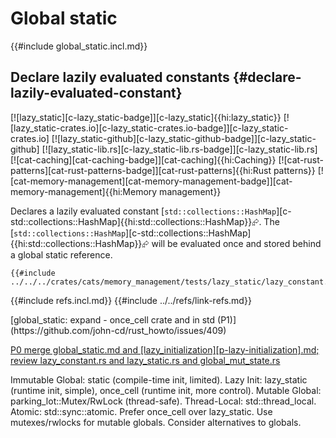 # Global static

{{#include global_static.incl.md}}

## Declare lazily evaluated constants {#declare-lazily-evaluated-constant}

[![lazy_static][c-lazy_static-badge]][c-lazy_static]{{hi:lazy_static}}
[![lazy_static-crates.io][c-lazy_static-crates.io-badge]][c-lazy_static-crates.io]
[![lazy_static-github][c-lazy_static-github-badge]][c-lazy_static-github]
[![lazy_static-lib.rs][c-lazy_static-lib.rs-badge]][c-lazy_static-lib.rs]
[![cat-caching][cat-caching-badge]][cat-caching]{{hi:Caching}}
[![cat-rust-patterns][cat-rust-patterns-badge]][cat-rust-patterns]{{hi:Rust patterns}}
[![cat-memory-management][cat-memory-management-badge]][cat-memory-management]{{hi:Memory management}}

Declares a lazily evaluated constant [`std::collections::HashMap`][c-std::collections::HashMap]{{hi:std::collections::HashMap}}⮳. The [`std::collections::HashMap`][c-std::collections::HashMap]{{hi:std::collections::HashMap}}⮳ will be evaluated once and stored behind a global static reference.

```rust,editable
{{#include ../../../crates/cats/memory_management/tests/lazy_static/lazy_constant.rs:example}}
```

{{#include refs.incl.md}}
{{#include ../../refs/link-refs.md}}

<div class="hidden">
[global_static: expand - once_cell crate and in std (P1)](https://github.com/john-cd/rust_howto/issues/409)

[P0 merge global_static.md and [lazy_initialization][p-lazy-initialization].md; review lazy_constant.rs and lazy_static.rs and global_mut_state.rs](https://github.com/john-cd/rust_howto/issues/939)

Immutable Global: static (compile-time init, limited).
Lazy Init: lazy_static (runtime init, simple), once_cell (runtime init, more control).
Mutable Global: parking_lot::Mutex/RwLock (thread-safe).
Thread-Local: std::thread_local.
Atomic: std::sync::atomic.
Prefer once_cell over lazy_static.  Use mutexes/rwlocks for mutable globals.  Consider alternatives to globals.
</div>
